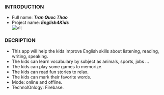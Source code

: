### INTRODUCTION
  * Full name: ***Tran Quoc Thao*** <br/>
  * Project name: ***English4Kids*** <br/>
  ![alt](https://encrypted-tbn1.gstatic.com/images?q=tbn:ANd9GcT3Kn0OyazYiGOfCHuBP8mhX-_U0F74ygZnLc4jeWHAzOPSnIKNUQ) <br/>

### DECRIPTION
  * This app will help the kids improve English skills about listening, reading, writing, speaking. <br/>
  * The kids can learn vocabulary by subject as animals, sports, jobs ... <br/>
  * The kids can play some games to memorize. <br/>
  * The kids can read fun stories to relax. <br/>
  * The kids can mark their favorite words. <br/>
  * Mode: online and offline. </br>
  * TechnolOnlogy: Firebase. <br/>
